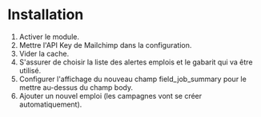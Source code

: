# Installation

1. Activer le module.
2. Mettre l'API Key de Mailchimp dans la configuration.
3. Vider la cache.
4. S'assurer de choisir la liste des alertes emplois et le gabarit qui va être utilisé.
5. Configurer l'affichage du nouveau champ field_job_summary pour le mettre au-dessus du champ body.
6. Ajouter un nouvel emploi (les campagnes vont se créer automatiquement).

